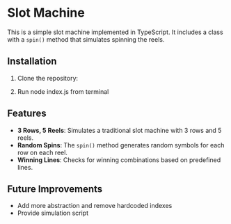 # Slot Machine

This is a simple slot machine implemented in TypeScript. It includes a class with a `spin()` method that simulates spinning the reels.

## Installation

1. Clone the repository:

2. Run node index.js from terminal


## Features

- **3 Rows, 5 Reels**: Simulates a traditional slot machine with 3 rows and 5 reels.
- **Random Spins**: The `spin()` method generates random symbols for each row on each reel.
- **Winning Lines**: Checks for winning combinations based on predefined lines.

## Future Improvements
   - Add more abstraction and remove hardcoded indexes
   - Provide simulation script

